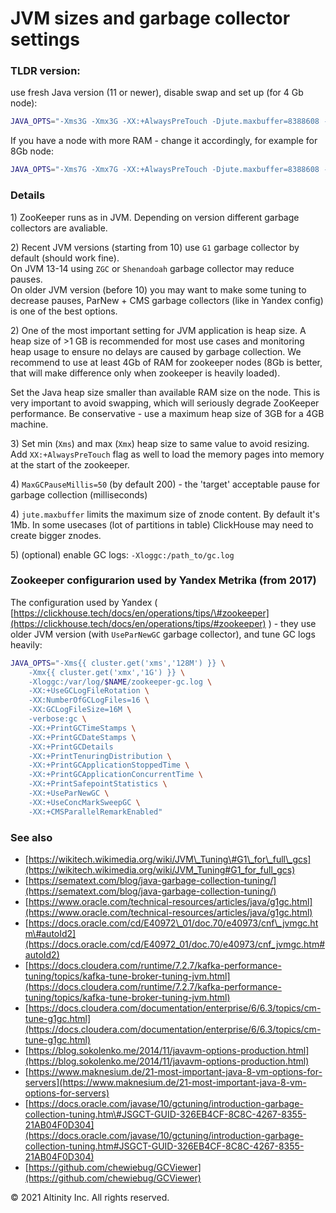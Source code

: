 # JVM sizes and garbage collector settings

### **TLDR version**:

use fresh Java version \(11 or newer\), disable swap and set up \(for 4 Gb node\):

```bash
JAVA_OPTS="-Xms3G -Xmx3G -XX:+AlwaysPreTouch -Djute.maxbuffer=8388608 -XX:MaxGCPauseMillis=50"
```

If you have a node with more RAM - change it accordingly, for example for 8Gb node:

```bash
JAVA_OPTS="-Xms7G -Xmx7G -XX:+AlwaysPreTouch -Djute.maxbuffer=8388608 -XX:MaxGCPauseMillis=50"
```

### Details

1\) ZooKeeper runs as in JVM. Depending on version different garbage collectors are avaliable.

2\) Recent JVM versions \(starting from 10\) use `G1` garbage collector by default \(should work fine\).  
On JVM 13-14 using `ZGC` or `Shenandoah` garbage collector may reduce pauses.  
On older JVM version \(before 10\) you may want to make some tuning to decrease pauses, ParNew + CMS garbage collectors \(like in Yandex config\) is one of the best options.

2\) One of the most important setting for JVM application is heap size. A heap size of &gt;1 GB is recommended for most use cases and monitoring heap usage to ensure no delays are caused by garbage collection. We recommend to use at least 4Gb of RAM for zookeeper nodes \(8Gb is better, that will make difference only when zookeeper is heavily loaded\).

Set the Java heap size smaller than available RAM size on the node. This is very important to avoid swapping, which will seriously degrade ZooKeeper performance. Be conservative - use a maximum heap size of 3GB for a 4GB machine.

3\) Set min \(`Xms`\) and max \(`Xmx`\) heap size to same value to avoid resizing. Add `XX:+AlwaysPreTouch` flag as well to load the memory pages into memory at the start of the zookeeper.

4\) `MaxGCPauseMillis=50` \(by default 200\) - the 'target' acceptable pause for garbage collection \(milliseconds\)

4\) `jute.maxbuffer` limits the maximum size of znode content. By default it's 1Mb. In some usecases \(lot of partitions in table\) ClickHouse may need to create bigger znodes.

5\) \(optional\) enable GC logs: `-Xloggc:/path_to/gc.log`

### Zookeeper configurarion used by Yandex Metrika \(from 2017\) 

The configuration used by Yandex \( [https://clickhouse.tech/docs/en/operations/tips/\#zookeeper](https://clickhouse.tech/docs/en/operations/tips/#zookeeper) \) - they use older JVM version \(with `UseParNewGC` garbage collector\), and tune GC logs heavily:

```bash
JAVA_OPTS="-Xms{{ cluster.get('xms','128M') }} \
    -Xmx{{ cluster.get('xmx','1G') }} \
    -Xloggc:/var/log/$NAME/zookeeper-gc.log \
    -XX:+UseGCLogFileRotation \
    -XX:NumberOfGCLogFiles=16 \
    -XX:GCLogFileSize=16M \
    -verbose:gc \
    -XX:+PrintGCTimeStamps \
    -XX:+PrintGCDateStamps \
    -XX:+PrintGCDetails
    -XX:+PrintTenuringDistribution \
    -XX:+PrintGCApplicationStoppedTime \
    -XX:+PrintGCApplicationConcurrentTime \
    -XX:+PrintSafepointStatistics \
    -XX:+UseParNewGC \
    -XX:+UseConcMarkSweepGC \
    -XX:+CMSParallelRemarkEnabled"
```

### 

### See also

* [https://wikitech.wikimedia.org/wiki/JVM\_Tuning\#G1\_for\_full\_gcs](https://wikitech.wikimedia.org/wiki/JVM_Tuning#G1_for_full_gcs)
* [https://sematext.com/blog/java-garbage-collection-tuning/](https://sematext.com/blog/java-garbage-collection-tuning/)
* [https://www.oracle.com/technical-resources/articles/java/g1gc.html](https://www.oracle.com/technical-resources/articles/java/g1gc.html)
* [https://docs.oracle.com/cd/E40972\_01/doc.70/e40973/cnf\_jvmgc.htm\#autoId2](https://docs.oracle.com/cd/E40972_01/doc.70/e40973/cnf_jvmgc.htm#autoId2)
* [https://docs.cloudera.com/runtime/7.2.7/kafka-performance-tuning/topics/kafka-tune-broker-tuning-jvm.html](https://docs.cloudera.com/runtime/7.2.7/kafka-performance-tuning/topics/kafka-tune-broker-tuning-jvm.html)
* [https://docs.cloudera.com/documentation/enterprise/6/6.3/topics/cm-tune-g1gc.html](https://docs.cloudera.com/documentation/enterprise/6/6.3/topics/cm-tune-g1gc.html)
* [https://blog.sokolenko.me/2014/11/javavm-options-production.html](https://blog.sokolenko.me/2014/11/javavm-options-production.html)
* [https://www.maknesium.de/21-most-important-java-8-vm-options-for-servers](https://www.maknesium.de/21-most-important-java-8-vm-options-for-servers)
* [https://docs.oracle.com/javase/10/gctuning/introduction-garbage-collection-tuning.htm\#JSGCT-GUID-326EB4CF-8C8C-4267-8355-21AB04F0D304](https://docs.oracle.com/javase/10/gctuning/introduction-garbage-collection-tuning.htm#JSGCT-GUID-326EB4CF-8C8C-4267-8355-21AB04F0D304)
* [https://github.com/chewiebug/GCViewer](https://github.com/chewiebug/GCViewer)

© 2021 Altinity Inc. All rights reserved.
